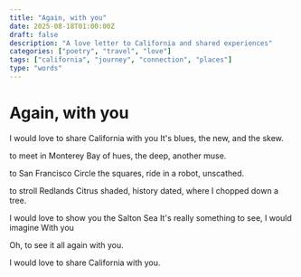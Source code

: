 ```yaml
---
title: "Again, with you"
date: 2025-08-18T01:00:00Z
draft: false
description: "A love letter to California and shared experiences"
categories: ["poetry", "travel", "love"]
tags: ["california", "journey", "connection", "places"]
type: "words"
---
```


# Again, with you

I would love to share California 
with you
It's blues, the new, and the skew.

to meet in Monterey
Bay of hues, the deep, another muse.

to San Francisco 
Circle the squares, ride in a robot, unscathed.

to stroll Redlands 
Citrus shaded, history dated, where I chopped down a tree.

I would love to show you the Salton Sea
It's really something to see, I would imagine
With you

Oh, to see it all again
with you.

I would love to share California 
with you.